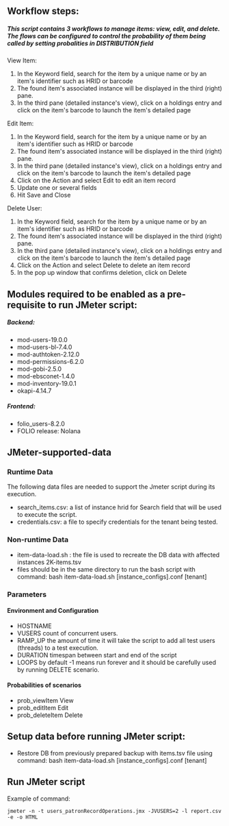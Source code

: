 ## Workflow steps:
##### This script contains 3 workflows to manage items: view, edit, and delete. The flows can be configured to control the probability of them being called by setting probalities in DISTRIBUTION field

View Item:

1. In the Keyword field, search for the item by a unique name or by an item's identifier such as HRID or barcode
2. The found item's associated instance will be displayed in the third (right) pane. 
3. In the third pane (detailed instance's view), click on a holdings entry and click on the item's barcode to launch the item's detailed page

Edit Item:

1. In the Keyword field, search for the item by a unique name or by an item's identifier such as HRID or barcode
2. The found item's associated instance will be displayed in the third (right) pane. 
3. In the third pane (detailed instance's view), click on a holdings entry and click on the item's barcode to launch the item's detailed page
4. Click on the Action and select Edit to edit an item record
5. Update one or several fields
6. Hit Save and Close

Delete User:

1. In the Keyword field, search for the item by a unique name or by an item's identifier such as HRID or barcode
2. The found item's associated instance will be displayed in the third (right) pane. 
3. In the third pane (detailed instance's view), click on a holdings entry and click on the item's barcode to launch the item's detailed page
4. Click on the Action and select Delete to delete an item record
5. In the pop up window that confirms deletion, click on Delete

## Modules required to be enabled as a pre-requisite to run JMeter script:
##### Backend:
- mod-users-19.0.0
- mod-users-bl-7.4.0
- mod-authtoken-2.12.0
- mod-permissions-6.2.0
- mod-gobi-2.5.0
- mod-ebsconet-1.4.0
- mod-inventory-19.0.1
- okapi-4.14.7
##### Frontend:
- folio_users-8.2.0
- FOLIO release: Nolana

## JMeter-supported-data
### Runtime Data
The following data files are needed to support the Jmeter script during its execution.
- search_items.csv: a list of instance hrid for Search field that will be used to execute the script.
- credentials.csv: a file to specify credentials for the tenant being tested.
### Non-runtime Data
- item-data-load.sh : the file is used to recreate the DB data with affected instances 2K-items.tsv
- files should be in the same directory to run the bash script with command: bash item-data-load.sh [instance_configs].conf [tenant]

### Parameters
#### Environment and Configuration
- HOSTNAME
- VUSERS		count of concurrent users.
- RAMP_UP		the amount of time it will take the script to add all test users (threads) to a test execution.
- DURATION		timespan between start and end of the script
- LOOPS			by default -1 means run forever and it should be carefully used by running DELETE scenario. 
#### Probabilities of scenarios
- prob_viewItem	        View
- prob_editItem			Edit
- prob_deleteItem		Delete

## Setup data before running JMeter script:
- Restore DB from previously prepared backup with items.tsv file using command: bash item-data-load.sh [instance_configs].conf [tenant]

## Run JMeter script
Example of command:
```shell
jmeter -n -t users_patronRecordOperations.jmx -JVUSERS=2 -l report.csv -e -o HTML
```
